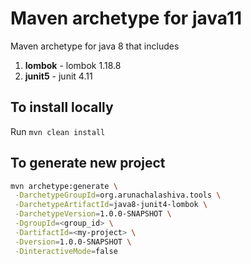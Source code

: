 # Maven archetype for java11
Maven archetype for java 8 that includes
1. **lombok** - lombok 1.18.8
2. **junit5** - junit 4.11

## To install locally
Run `mvn clean install`

## To generate new project
```bash
mvn archetype:generate \
 -DarchetypeGroupId=org.arunachalashiva.tools \
 -DarchetypeArtifactId=java8-junit4-lombok \
 -DarchetypeVersion=1.0.0-SNAPSHOT \
 -DgroupId=<group_id> \
 -DartifactId=<my-project> \
 -Dversion=1.0.0-SNAPSHOT \
 -DinteractiveMode=false
```
